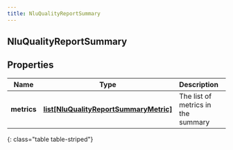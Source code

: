 ```yaml
---
title: NluQualityReportSummary
---
```

## NluQualityReportSummary

## Properties

|Name | Type | Description | Notes|
|------------ | ------------- | ------------- | -------------|
| **metrics** | [**list[NluQualityReportSummaryMetric]**](NluQualityReportSummaryMetric.html) | The list of metrics in the summary | |
{: class="table table-striped"}



